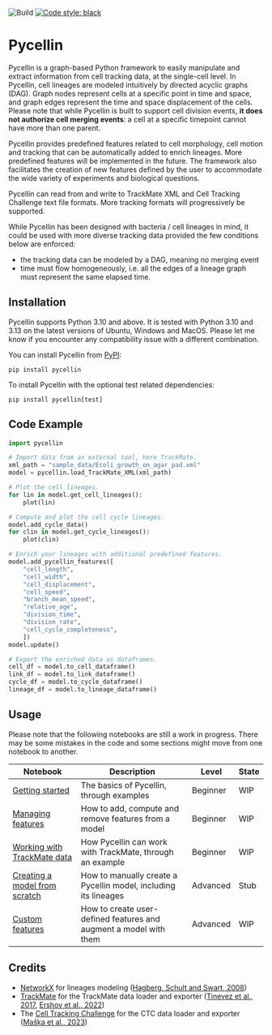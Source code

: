 ![Build](https://github.com/Image-Analysis-Hub/pycellin/actions/workflows/build.yml/badge.svg)
[![Code style: black](https://img.shields.io/badge/code%20style-black-000000.svg)](https://github.com/psf/black)

# Pycellin

Pycellin is a graph-based Python framework to easily manipulate and extract information from cell tracking data, at the single-cell level. In Pycellin, cell lineages are modeled intuitively by directed acyclic graphs (DAG). Graph nodes represent cells at a specific point in time and space, and graph edges represent the time and space displacement of the cells. Please note that while Pycellin is built to support cell division events, **it does not authorize cell merging events**: a cell at a specific timepoint cannot have more than one parent.

Pycellin provides predefined features related to cell morphology, cell motion and tracking that can be automatically added to enrich lineages. More predefined features will be implemented in the future. The framework also facilitates the creation of new features defined by the user to accommodate the wide variety of experiments and biological questions.

Pycellin can read from and write to TrackMate XML and Cell Tracking Challenge text file formats. More tracking formats will progressively be supported.

While Pycellin has been designed with bacteria / cell lineages in mind, it could be used with more diverse tracking data provided the few conditions below are enforced:
- the tracking data can be modeled by a DAG, meaning no merging event
- time must flow homogeneously, i.e. all the edges of a lineage graph must represent the same elapsed time.


## Installation

Pycellin supports Python 3.10 and above. It is tested with Python 3.10 and 3.13 on the latest versions of Ubuntu, Windows and MacOS. Please let me know if you encounter any compatibility issue with a different combination.

You can install Pycellin from [PyPI](https://pypi.org/):

```
pip install pycellin
```

To install Pycellin with the optional test related dependencies:

```
pip install pycellin[test]
```


## Code Example

```python
import pycellin

# Import data from an external tool, here TrackMate.
xml_path = "sample_data/Ecoli_growth_on_agar_pad.xml"
model = pycellin.load_TrackMate_XML(xml_path)

# Plot the cell lineages.
for lin in model.get_cell_lineages():
    plot(lin)

# Compute and plot the cell cycle lineages.
model.add_cycle_data()
for clin in model.get_cycle_lineages():
    plot(clin)

# Enrich your lineages with additional predefined features.
model.add_pycellin_features([
    "cell_length", 
    "cell_width",
    "cell_displacement", 
    "cell_speed", 
    "branch_mean_speed",
    "relative_age",
    "division_time", 
    "division_rate",
    "cell_cycle_completeness",
    ])
model.update()

# Export the enriched data as dataframes.
cell_df = model.to_cell_dataframe()
link_df = model.to_link_dataframe()
cycle_df = model.to_cycle_dataframe()
lineage_df = model.to_lineage_dataframe()
```


## Usage

Please note that the following notebooks are still a work in progress. There may be some mistakes in the code and some sections might move from one notebook to another.

| Notebook                                                                                 | Description                                                       | Level    | State |
|------------------------------------------------------------------------------------------|-------------------------------------------------------------------|----------|-------|
| [Getting started](./notebooks/Getting%20started.ipynb)                                   | The basics of Pycellin, through examples                          | Beginner | WIP   |
| [Managing features](./notebooks/Managing%20features.ipynb)                               | How to add, compute and remove features from a model              | Beginner | WIP   |
| [Working with TrackMate data](./notebooks/Working%20with%20TrackMate%20data.ipynb)       | How Pycellin can work with TrackMate, through an example          | Beginner | WIP   |
| [Creating a model from scratch](./notebooks/Creating%20a%20model%20from%20scratch.ipynb) | How to manually create a Pycellin model, including its lineages   | Advanced | Stub  |
| [Custom features](./notebooks/Custom%20features.ipynb)                                   | How to create user-defined features and augment a model with them | Advanced | WIP   |


## Credits

- [NetworkX](https://networkx.org/) for lineages modeling ([Hagberg, Schult and Swart, 2008](http://conference.scipy.org.s3-website-us-east-1.amazonaws.com/proceedings/scipy2008/paper_2/))
- [TrackMate](https://imagej.net/plugins/trackmate/) for the TrackMate data loader and exporter ([Tinevez et al., 2017](https://doi.org/10.1016/j.ymeth.2016.09.016), [Ershov et al., 2022](https://doi:10.1038/s41592-022-01507-1))
- The [Cell Tracking Challenge](https://celltrackingchallenge.net/) for the CTC data loader and exporter ([Maška et al., 2023](https://doi.org/10.1038/s41592-023-01879-y))
